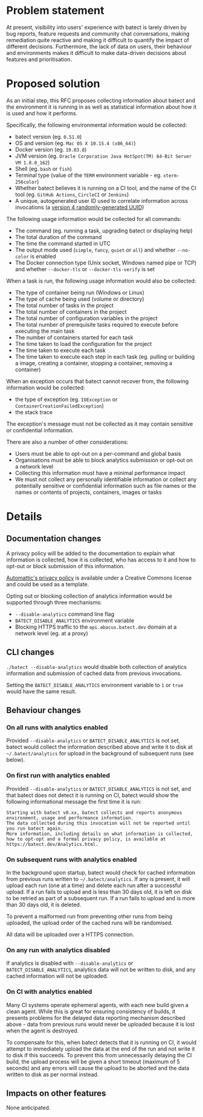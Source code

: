 # Problem statement

At present, visibility into users' experience with batect is larely driven by bug reports, feature requests and community chat conversations, making remediation quite reactive and making it difficult to quantify the impact of different decisions. Furthermore, the lack of data on users, their behaviour and environments makes it difficult to make data-driven decisions about features and prioritisation.



# Proposed solution

As an initial step, this RFC proposes collecting information about batect and the environment it is running in as well as statistical information about how it is used and how it performs.



Specifically, the following environmental information would be collected:

* batect version (eg. `0.51.0`)
* OS and version (eg. `Mac OS X 10.15.4 (x86_64)`)
* Docker version (eg. `19.03.8`)
* JVM version (eg. `Oracle Corporation Java HotSpot(TM) 64-Bit Server VM 1.8.0_162`)
* Shell (eg. `bash` or `fish`)
* Terminal type (value of the `TERM` environment variable - eg. `xterm-256color`)
* Whether batect believes it is running on a CI tool, and the name of the CI tool (eg. `GitHub Actions`, `CircleCI` or `Jenkins`)
* A unique, autogenerated user ID used to correlate information across invocations (a [version 4 randomly-generated UUID](https://en.wikipedia.org/wiki/Universally_unique_identifier#Version_4_(random)))



The following usage information would be collected for all commands:

* The command (eg. running a task, upgrading batect or displaying help)
* The total duration of the command
* The time the command started in UTC
* The output mode used (`simple`, `fancy`, `quiet` or `all`) and whether `--no-color` is enabled
* The Docker connection type (Unix socket, Windows named pipe or TCP) and whether `--docker-tls` or `--docker-tls-verify` is set



When a task is run, the following usage information would also be collected:

* The type of container being run (Windows or Linux)
* The type of cache being used (volume or directory)
* The total number of tasks in the project
* The total number of containers in the project
* The total number of configuration variables in the project
* The total number of prerequisite tasks required to execute before executing the main task
* The number of containers started for each task
* The time taken to load the configuration for the project
* The time taken to execute each task
* The time taken to execute each step in each task (eg. pulling or building a image, creating a container, stopping a container, removing a container)



When an exception occurs that batect cannot recover from, the following information would be collected:

* the type of exception (eg. `IOException` or `ContainerCreationFailedException`)
* the stack trace

The exception's message must not be collected as it may contain sensitive or confidential information.



There are also a number of other considerations:

* Users must be able to opt-out on a per-command and global basis
* Organisations must be able to block analytics submission or opt-out on a network level
* Collecting this information must have a minimal performance impact
* We must not collect any personally identifiable information or collect any potentially sensitive or confidential information such as file names or the names or contents of projects, containers, images or tasks



# Details

## Documentation changes

A privacy policy will be added to the documentation to explain what information is collected, how it is collected, who has access to it and how to opt-out or block submission of this information. 

[Automattic's privacy policy](https://github.com/Automattic/legalmattic/blob/master/Privacy-Policy.md) is available under a Creative Commons license and could be used as a template.

Opting out or blocking collection of analytics information would be supported through three mechanisms:

* `--disable-analytics` command line flag
* `BATECT_DISABLE_ANALYTICS` environment variable
* Blocking HTTPS traffic to the `api.abacus.batect.dev` domain at a network level (eg. at a proxy)



## CLI changes

`./batect --disable-analytics` would disable both collection of analytics information and submission of cached data from previous invocations. 

Setting the `BATECT_DISABLE_ANALYTICS` environment variable to `1` or `true` would have the same result.



## Behaviour changes

### On all runs with analytics enabled

Provided `--disable-analytics` or `BATECT_DISABLE_ANALYTICS` is not set, batect would collect the information described above and write it to disk at `~/.batect/analytics` for upload in the background of subsequent runs (see below).



### On first run with analytics enabled

Provided `--disable-analytics` or `BATECT_DISABLE_ANALYTICS` is not set, and that batect does not detect it is running on CI, batect would show the following informational message the first time it is run:

```
Starting with batect v0.xx, batect collects and reports anonymous environment, usage and performance information.
The data collected during this invocation will not be reported until you run batect again.
More information, including details on what information is collected, how to opt-opt and a formal privacy policy, is available at https://batect.dev/Analytics.html.
```



### On subsequent runs with analytics enabled

In the background upon startup, batect would check for cached information from previous runs written to `~/.batect/analytics`. If any is present, it will upload each run (one at a time) and delete each run after a successful upload. If a run fails to upload and is less than 30 days old, it is left on disk to be retried as part of a subsequent run. If a run fails to upload and is more than 30 days old, it is deleted.

To prevent a malformed run from preventing other runs from being uploaded, the upload order of the cached runs will be randomised. 

All data will be uploaded over a HTTPS connection.



### On any run with analytics disabled

If analytics is disabled with `--disable-analytics` or `BATECT_DISABLE_ANALYTICS`, analytics data will not be written to disk, and any cached information will not be uploaded.



### On CI with analytics enabled

Many CI systems operate ephemeral agents, with each new build given a clean agent. While this is great for ensuring consistency of builds, it presents problems for the delayed data reporting mechanism described above - data from previous runs would never be uploaded because it is lost when the agent is destroyed.

To compensate for this, when batect detects that it is running on CI, it would attempt to immediately upload the data at the end of the run and not write it to disk if this succeeds. To prevent this from unnecessarily delaying the CI build, the upload process will be given a short timeout (maximum of 5 seconds) and any errors will cause the upload to be aborted and the data written to disk as per normal instead.



## Impacts on other features

None anticipated.